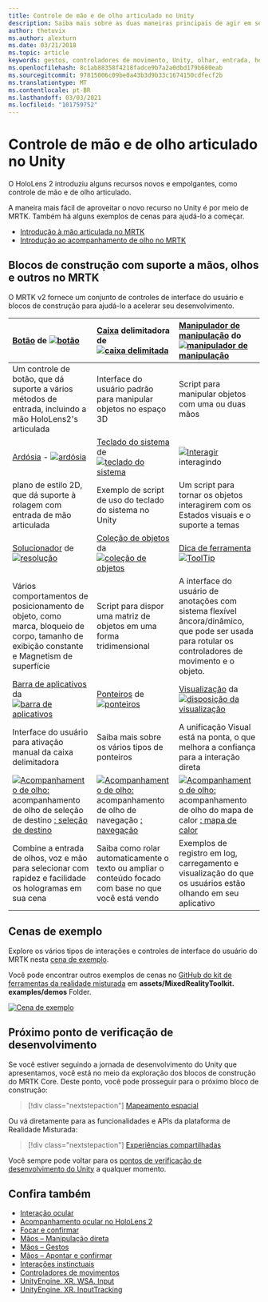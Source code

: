 ```yaml
---
title: Controle de mão e de olho articulado no Unity
description: Saiba mais sobre as duas maneiras principais de agir em seu olhar no Unity, gestos de mão e controladores de movimento.
author: thetuvix
ms.author: alexturn
ms.date: 03/21/2018
ms.topic: article
keywords: gestos, controladores de movimento, Unity, olhar, entrada, headset de realidade misturada, headset de realidade mista do Windows, headset de realidade virtual, MRTK, kit de ferramentas de realidade misturada
ms.openlocfilehash: 8c1ab88358f4218fadce9b7a2a0dbd179b680eab
ms.sourcegitcommit: 97815006c09be0a43b3d9b33c1674150cdfecf2b
ms.translationtype: MT
ms.contentlocale: pt-BR
ms.lasthandoff: 03/03/2021
ms.locfileid: "101759752"
---
```

# <a name="articulated-hand-and-eye-tracking-in-unity"></a>Controle de mão e de olho articulado no Unity

O HoloLens 2 introduziu alguns recursos novos e empolgantes, como controle de mão e de olho articulado.

A maneira mais fácil de aproveitar o novo recurso no Unity é por meio de MRTK. Também há alguns exemplos de cenas para ajudá-lo a começar.

* [Introdução à mão articulada no MRTK](https://docs.microsoft.com/windows/mixed-reality/mrtk-docs/features/input/hand-tracking.md)
* [Introdução ao acompanhamento de olho no MRTK](https://docs.microsoft.com/windows/mixed-reality/mrtk-docs/features/eye-tracking/eye-tracking-main.md)

## <a name="building-blocks-supporting-hands-eyes-and-others-in-mrtk"></a>Blocos de construção com suporte a mãos, olhos e outros no MRTK 

O MRTK v2 fornece um conjunto de controles de interface do usuário e blocos de construção para ajudá-lo a acelerar seu desenvolvimento.

|  [Botão](https://docs.microsoft.com/windows/mixed-reality/mrtk-docs/features/ux-building-blocks/button.md) de [ ![ botão](images/MRTK_Button_Main.png)](https://docs.microsoft.com/windows/mixed-reality/mrtk-docs/features/ux-building-blocks/button.md) | [Caixa](https://docs.microsoft.com/windows/mixed-reality/mrtk-docs/features/ux-building-blocks/bounding-box.md) delimitadora de [ ![ caixa delimitada](images/MRTK_BoundingBox_Main.png)](https://docs.microsoft.com/windows/mixed-reality/mrtk-docs/features/ux-building-blocks/bounding-box.md) | [Manipulador de manipulação](https://docs.microsoft.com/windows/mixed-reality/mrtk-docs/features/ux-building-blocks/manipulation-handler.md) do [ ![ manipulador de manipulação](images/MRTK_Manipulation_Main.png)](https://docs.microsoft.com/windows/mixed-reality/mrtk-docs/features/ux-building-blocks/manipulation-handler.md) |
|:--- | :--- | :--- |
| Um controle de botão, que dá suporte a vários métodos de entrada, incluindo a mão HoloLens2's articulada | Interface do usuário padrão para manipular objetos no espaço 3D | Script para manipular objetos com uma ou duas mãos |
|  [Ardósia](https://docs.microsoft.com/windows/mixed-reality/mrtk-docs/features/ux-building-blocks/slate.md) - [ ![ ardósia](images/MRTK_Slate_Main.png)](https://docs.microsoft.com/windows/mixed-reality/mrtk-docs/features/ux-building-blocks/slate.md) | [Teclado do sistema](https://docs.microsoft.com/windows/mixed-reality/mrtk-docs/features/ux-building-blocks/system-keyboard.md) de [ ![ teclado do sistema](images/MRTK_SystemKeyboard_Main.png)](https://docs.microsoft.com/windows/mixed-reality/mrtk-docs/features/ux-building-blocks/system-keyboard.md) | [ ![ Interagir](images/InteractableExamples.png)](https://docs.microsoft.com/windows/mixed-reality/mrtk-docs/features/ux-building-blocks/interactable.md) interagindo [](https://docs.microsoft.com/windows/mixed-reality/mrtk-docs/features/ux-building-blocks/interactable.md) |
| plano de estilo 2D, que dá suporte à rolagem com entrada de mão articulada | Exemplo de script de uso do teclado do sistema no Unity  | Um script para tornar os objetos interagirem com os Estados visuais e o suporte a temas |
|  [Solucionador](https://docs.microsoft.com/windows/mixed-reality/mrtk-docs/features/ux-building-blocks/solvers/solver.md) de [ ![ resolução](images/MRTK_Solver_Main.png)](https://docs.microsoft.com/windows/mixed-reality/mrtk-docs/features/ux-building-blocks/solvers/solver.md) | [Coleção de objetos](https://docs.microsoft.com/windows/mixed-reality/mrtk-docs/features/ux-building-blocks/object-collection.md) da [ ![ coleção de objetos](images/MRTK_ObjectCollection_Main.png)](https://docs.microsoft.com/windows/mixed-reality/mrtk-docs/features/ux-building-blocks/object-collection.md) | [Dica de ferramenta](https://docs.microsoft.com/windows/mixed-reality/mrtk-docs/features/ux-building-blocks/tooltip.md) [ ![ ToolTip](images/MRTK_Tooltip_Main.png)](https://docs.microsoft.com/windows/mixed-reality/mrtk-docs/features/ux-building-blocks/tooltip.md) |
| Vários comportamentos de posicionamento de objeto, como marca, bloqueio de corpo, tamanho de exibição constante e Magnetism de superfície | Script para dispor uma matriz de objetos em uma forma tridimensional | A interface do usuário de anotações com sistema flexível âncora/dinâmico, que pode ser usada para rotular os controladores de movimento e o objeto. |
|  [Barra de aplicativos](https://docs.microsoft.com/windows/mixed-reality/mrtk-docs/features/ux-building-blocks/app-bar.md) da [ ![ barra de aplicativos](images/MRTK_AppBar_Main.png)](https://docs.microsoft.com/windows/mixed-reality/mrtk-docs/features/ux-building-blocks/app-bar.md) | [Ponteiros](https://docs.microsoft.com/windows/mixed-reality/mrtk-docs/features/input/pointers.md) de [ ![ ponteiros](images/MRTK_Pointer_Main.png)](https://docs.microsoft.com/windows/mixed-reality/mrtk-docs/features/input/pointers.md) | [Visualização](https://docs.microsoft.com/windows/mixed-reality/mrtk-docs/features/ux-building-blocks/fingertip-visualization.md) da [ ![ disposição da visualização](images/MRTK_FingertipVisualization_Main.png)](https://docs.microsoft.com/windows/mixed-reality/mrtk-docs/features/ux-building-blocks/fingertip-visualization.md) |
| Interface do usuário para ativação manual da caixa delimitadora | Saiba mais sobre os vários tipos de ponteiros | A unificação Visual está na ponta, o que melhora a confiança para a interação direta |
|  [ ![ Acompanhamento de olho:](images/mrtk_et_targetselect.png)](https://docs.microsoft.com/windows/mixed-reality/mrtk-docs/features/eye-tracking/eye-tracking-target-selection.md) acompanhamento de olho de seleção de destino [: seleção de destino](https://docs.microsoft.com/windows/mixed-reality/mrtk-docs/features/eye-tracking/eye-tracking-target-selection.md) | [ ![ Acompanhamento de olho:](images/mrtk_et_navigation.png)](https://docs.microsoft.com/windows/mixed-reality/mrtk-docs/features/eye-tracking/eye-tracking-navigation.md) acompanhamento de olho de navegação [: navegação](https://docs.microsoft.com/windows/mixed-reality/mrtk-docs/features/eye-tracking/eye-tracking-navigation.md) | [ ![ Acompanhamento de olho:](images/mrtk_et_heatmaps.png)](https://microsoft.github.io/MixedRealityToolkit-Unity/Documentation/EyeTracking/EyeTracking_Visualization.html) acompanhamento de olho do mapa de calor [: mapa de calor](https://microsoft.github.io/MixedRealityToolkit-Unity/Documentation/EyeTracking/EyeTracking_Visualization.html) |
| Combine a entrada de olhos, voz e mão para selecionar com rapidez e facilidade os hologramas em sua cena | Saiba como rolar automaticamente o texto ou ampliar o conteúdo focado com base no que você está vendo| Exemplos de registro em log, carregamento e visualização do que os usuários estão olhando em seu aplicativo |

## <a name="example-scenes"></a>Cenas de exemplo

Explore os vários tipos de interações e controles de interface do usuário do MRTK nesta [cena de exemplo](https://microsoft.github.io/MixedRealityToolkit-Unity/Documentation/README_HandInteractionExamples.html).

Você pode encontrar outros exemplos de cenas no [GitHub do kit de ferramentas da realidade misturada](https://github.com/Microsoft/MixedRealityToolkit-Unity) em **assets/MixedRealityToolkit. examples/demos** Folder.

[![Cena de exemplo](images/MRTK_Examples.png)](https://docs.microsoft.com/windows/mixed-reality/mrtk-docs/features/example-scenes/hand-interaction-examples.md)

## <a name="next-development-checkpoint"></a>Próximo ponto de verificação de desenvolvimento

Se você estiver seguindo a jornada de desenvolvimento do Unity que apresentamos, você está no meio da exploração dos blocos de construção do MRTK Core. Deste ponto, você pode prosseguir para o próximo bloco de construção:

> [!div class="nextstepaction"]
> [Mapeamento espacial](spatial-mapping-in-unity.md)

Ou vá diretamente para as funcionalidades e APIs da plataforma de Realidade Misturada:

> [!div class="nextstepaction"]
> [Experiências compartilhadas](shared-experiences-in-unity.md)

Você sempre pode voltar para os [pontos de verificação de desenvolvimento do Unity](unity-development-overview.md#2-core-building-blocks) a qualquer momento.

## <a name="see-also"></a>Confira também

* [Interação ocular](../../design/eye-gaze-interaction.md)
* [Acompanhamento ocular no HoloLens 2](../../design/eye-tracking.md)
* [Focar e confirmar](../../design/gaze-and-commit.md)
* [Mãos – Manipulação direta](../../design/direct-manipulation.md)
* [Mãos – Gestos](../../design/gaze-and-commit.md#composite-gestures)
* [Mãos – Apontar e confirmar](../../design/point-and-commit.md)
* [Interações instinctuais](../../design/interaction-fundamentals.md)
* [Controladores de movimentos](../../design/motion-controllers.md)
* [UnityEngine. XR. WSA. Input](https://docs.unity3d.com/ScriptReference/XR.WSA.Input.InteractionManager.html)
* [UnityEngine. XR. InputTracking](https://docs.unity3d.com/ScriptReference/XR.InputTracking.html)
